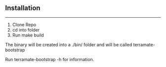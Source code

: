 ## Installation

---

1. Clone Repo
2. cd into folder
3. Run make build

The binary will be created into a ./bin/ folder and will be called terramate-bootstrap

Run terramate-bootstrap -h for information.
